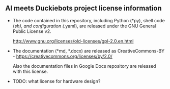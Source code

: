 AI meets Duckiebots project license information
------------------------------

* The code contained in this repository, including Python (*py), 
  shell code (*sh), and configuration (*.yaml), are released 
  under the GNU General Public License v2.

  http://www.gnu.org/licenses/old-licenses/gpl-2.0.en.html

* The documentation (*md, *.docx) are released as CreativeCommons-BY -
  https://creativecommons.org/licenses/by/2.0/
  
  Also the documentation files in Google Docs repository are released
  with this license.
  
* TODO: what license for hardware design?
